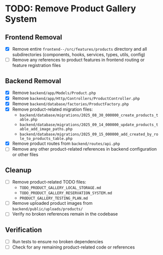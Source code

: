 # TODO: Remove Product Gallery System

## Frontend Removal
- [x] Remove entire `frontend--/src/features/products` directory and all subdirectories (components, hooks, services, types, utils, config)
- [ ] Remove any references to product features in frontend routing or feature registration files

## Backend Removal
- [x] Remove `backend/app/Models/Product.php`
- [x] Remove `backend/app/Http/Controllers/ProductController.php`
- [x] Remove `backend/database/factories/ProductFactory.php`
- [x] Remove product-related migration files:
  - `backend/database/migrations/2025_08_30_000000_create_products_table.php`
  - `backend/database/migrations/2025_09_14_000000_update_products_table_add_image_paths.php`
  - `backend/database/migrations/2025_09_15_000000_add_created_by_role_to_products_table.php`
- [x] Remove product routes from `backend/routes/api.php`
- [ ] Remove any other product-related references in backend configuration or other files

## Cleanup
- [ ] Remove product-related TODO files:
  - `TODO_PRODUCT_GALLERY_LOCAL_STORAGE.md`
  - `TODO_PRODUCT_GALLERY_RESERVATION_SYSTEM.md`
  - `PRODUCT_GALLERY_TESTING_PLAN.md`
- [ ] Remove uploaded product images from `backend/public/uploads/products/`
- [ ] Verify no broken references remain in the codebase

## Verification
- [ ] Run tests to ensure no broken dependencies
- [ ] Check for any remaining product-related code or references
